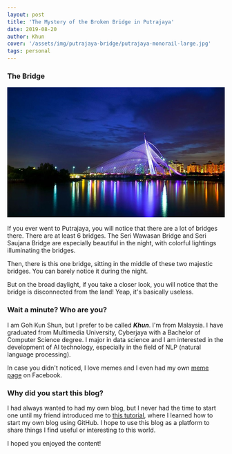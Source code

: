 ```yaml
---
layout: post
title: 'The Mystery of the Broken Bridge in Putrajaya'
date: 2019-08-20
author: Khun
cover: '/assets/img/putrajaya-bridge/putrajaya-monorail-large.jpg'
tags: personal
---
```


### The Bridge
![seri-wawasan-bridge](/assets/img/putrajaya-bridge/wawasan-bridge.jpg)

If you ever went to Putrajaya, you will notice that there are a lot of bridges there. There are at least 6 bridges. The Seri Wawasan Bridge and Seri Saujana Bridge are especially beautiful in the night, with colorful lightings illuminating the bridges.

Then, there is this one bridge,  sitting in the middle of these two majestic bridges. You can barely notice it during the night.

But on the broad daylight, if you take a closer look, you will notice that the bridge is disconnected from the land! Yeap, it's basically useless.

### Wait a minute? Who are you?

I am Goh Kun Shun, but I prefer to be called ***Khun***. I'm from Malaysia. I have graduated from Multimedia University, Cyberjaya with a Bachelor of Computer Science degree. I major in data science and I am interested in the development of AI technology, especially in the field of NLP (natural language processing). 

In case you didn't noticed, I love memes and I even had my own [meme page](https://www.facebook.com/I-dont-make-memes-I-stole-them-1174592176045115/) on Facebook.

### Why did you start this blog?

I had always wanted to had my own blog, but I never had the time to start one until my friend introduced me to [this tutorial](https://github.com/barryclark/jekyll-now), where I learned how to start my own blog using GitHub. I hope to use this blog as a platform to share things I find useful or interesting to this world. 

I hoped you enjoyed the content!
